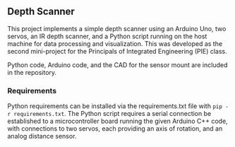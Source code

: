 ## Depth Scanner

This project implements a simple depth scanner using an Arduino Uno, two servos, an IR depth scanner, and a Python script running on the host machine for data processing and visualization. This was developed as the second mini-project for the Principals of Integrated Engineering (PIE) class.

Python code, Arduino code, and the CAD for the sensor mount are included in the repository.

### Requirements

Python requirements can be installed via the requirements.txt file with ```pip -r requirements.txt```.
The Python script requires a serial connection be established to a microcontroller board running the given Arduino C++ code, with connections to two servos, each providing an axis of rotation, and an analog distance sensor.  